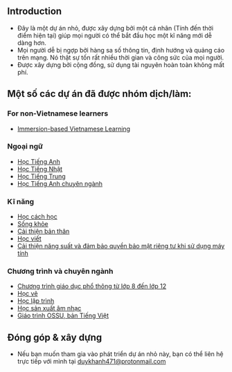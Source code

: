 ## Introduction
- Đây là một dự án nhỏ, được xây dựng bởi một cá nhân (Tính đến thời điểm hiện tại) giúp mọi người có thể bắt đầu học một kĩ năng mới dễ dàng hơn.
- Mọi người dễ bị ngợp bởi hàng sa số thông tin, định hướng và quảng cáo trên mạng. Nó thật sự tốn rất nhiều thời gian và công sức của mọi người.
- Được xây dựng bởi cộng đồng, sử dụng tài nguyên hoàn toàn không mất phí. 

## Một số các dự án đã được nhóm dịch/làm:

### For non-Vietnamese learners
- [Immersion-based Vietnamese Learning](https://daihocmo.github.io/learn-vietnamese)

### Ngoại ngữ

- [Học Tiếng Anh](https://daihocmo.github.io/hoc-tieng-anh/)
- [Học Tiếng Nhật](https://daihocmo.github.io/hoc-tieng-nhat)
- [Học Tiếng Trung](https://daihocmo.github.io/hoc-tieng-trung/)
- [Học Tiếng Anh chuyên ngành](https://daihocmo.github.io/anh-chuyen-nganh/)

### Kĩ năng
- [Học cách học](https://daihocmo.github.io/hoc-cach-hoc)
- [Sống khỏe](https://daihocmo.github.io/song-khoe)
- [Cải thiện bản thân](https://daihocmo.github.io/cai-thien-ban-than/)
- [Học viết](https://daihocmo.github.io/hoc-viet/)
- [Cải thiện năng suất và đảm bảo quyền bảo mật riêng tư khi sử dụng máy tính](https://daihocmo.github.io/productive-linux)

### Chương trình và chuyên ngành

- [Chương trình giáo dục phổ thông từ lớp 8 đến lớp 12](https://daihocmo.github.io/chuong-trinh-pho-thong/)
- [Học vẽ](https://daihocmo.github.io/hoc-ve/)
- [Học lập trình](https://daihocmo.github.io/hoc-lap-trinh/)
- [Học sản xuất âm nhạc](https://daihocmo.github.io/lam-nhac)
- [Giáo trình OSSU, bản Tiếng Việt](https://daihocmo.github.io/ossu-vi)

## Đóng góp & xây dựng
- Nếu bạn muốn tham gia vào phát triển dự án nhỏ này, bạn có thể liên hệ trực tiếp với mình tại duykhanh471@protonmail.com